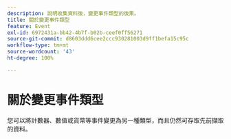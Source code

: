 ```yaml
---
description: 說明收集資料後，變更事件類型的後果。
title: 關於變更事件類型
feature: Event
exl-id: 6972431a-bb42-4b7f-b02b-ceef0ff56271
source-git-commit: d8603ddd6cee2ccc930281003d9ff1befa15c95c
workflow-type: tm+mt
source-wordcount: '43'
ht-degree: 100%

---
```


# 關於變更事件類型

您可以將計數器、數值或貨幣等事件變更為另一種類型，而且仍然可存取先前擷取的資料。
